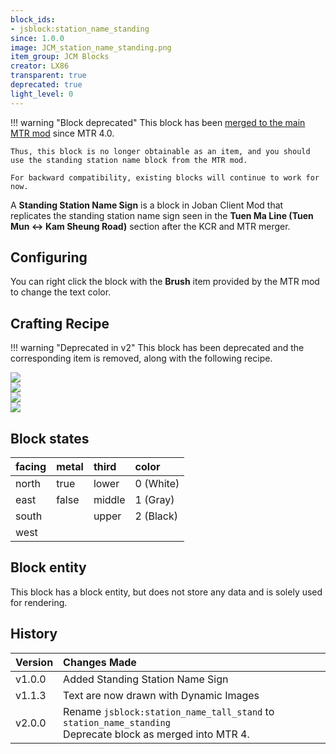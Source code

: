 ```yaml
---
block_ids:
- jsblock:station_name_standing
since: 1.0.0
image: JCM_station_name_standing.png
item_group: JCM Blocks
creator: LX86
transparent: true
deprecated: true
light_level: 0
---
```

!!! warning "Block deprecated"
    This block has been [merged to the main MTR mod](https://github.com/Minecraft-Transit-Railway/Minecraft-Transit-Railway/pull/1106) since MTR 4.0.

    Thus, this block is no longer obtainable as an item, and you should use the standing station name block from the MTR mod.

    For backward compatibility, existing blocks will continue to work for now.

A **Standing Station Name Sign** is a block in Joban Client Mod that replicates the standing station name sign seen in the **Tuen Ma Line (Tuen Mun <-> Kam Sheung Road)** section after the KCR and MTR merger.

## Configuring
You can right click the block with the **Brush** item provided by the MTR mod to change the text color.

## Crafting Recipe
!!! warning "Deprecated in v2"
    This block has been deprecated and the corresponding item is removed, along with the following recipe.

<div class="crafting">
    <div class="crafting-table">
        <!-- row 1 -->
        <div></div>
        <div><img src="../crafting/MTR_Station_name_tall_wall.png"></div>
        <div></div>
        <!-- row 2 -->
        <div></div>
        <div><img src="../crafting/Minecraft_Stick.png"></div>
        <div></div>
        <!-- row 3 -->
        <div></div>
        <div><img src="../crafting/Minecraft_Stick.png"></div>
        <div></div>
    </div>
    <div class="crafting-arrow"></div>
    <div class="crafting-result" data-count="4">
        <img src="../crafting/JCM_Item_Station_name_standing.png">
    </div>
</div>

## Block states
| facing | metal | third  | color     |
|:-------|:------|:-------|:----------|
| north  | true  | lower  | 0 (White) |
| east   | false | middle | 1 (Gray)  |
| south  |       | upper  | 2 (Black) |
| west   |       |        |           |

## Block entity
This block has a block entity, but does not store any data and is solely used for rendering.

## History
| Version | Changes Made                           |
|:--------|:---------------------------------------|
| v1.0.0  | Added Standing Station Name Sign       |
| v1.1.3  | Text are now drawn with Dynamic Images |
| v2.0.0  | Rename `jsblock:station_name_tall_stand` to `station_name_standing`<br>Deprecate block as merged into MTR 4. |